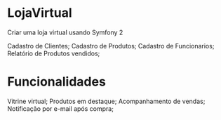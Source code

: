 LojaVirtual
===========

Criar uma loja virtual usando Symfony 2

Cadastro de Clientes;
Cadastro de Produtos;
Cadastro de Funcionarios;
Relatório de Produtos vendidos;

Funcionalidades
===============

Vitrine virtual;
Produtos em destaque;
Acompanhamento de vendas;
Notificação por e-mail após compra;